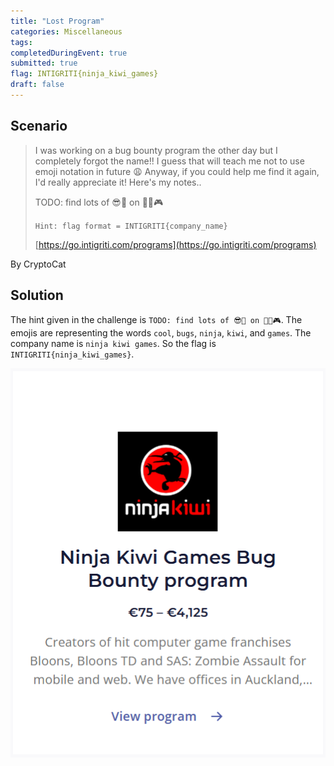 ```yaml
---
title: "Lost Program"
categories: Miscellaneous
tags: 
completedDuringEvent: true
submitted: true
flag: INTIGRITI{ninja_kiwi_games}
draft: false
---
```

## Scenario

> I was working on a bug bounty program the other day but I completely forgot the name!! I guess that will teach me not to use emoji notation in future 😩 Anyway, if you could help me find it again, I'd really appreciate it! Here's my notes..
>
> TODO: find lots of 😎🐛 on 🥷🥝🎮
>
> `Hint: flag format = INTIGRITI{company_name}`
>
> [https://go.intigriti.com/programs](https://go.intigriti.com/programs)

By CryptoCat

## Solution

The hint given in the challenge is `TODO: find lots of 😎🐛 on 🥷🥝🎮`. The emojis are representing the words `cool`, `bugs`, `ninja`, `kiwi`, and `games`. The company name is `ninja kiwi games`. So the flag is `INTIGRITI{ninja_kiwi_games}`.

![image.png](image.png)
